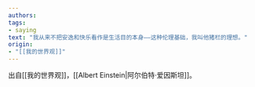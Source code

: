 ```yaml
---
authors: 
tags:
- saying 
text: "我从来不把安逸和快乐看作是生活目的本身——这种伦理基础，我叫他猪栏的理想。"
origin: 
- "[[我的世界观]]"
---
```

出自[[我的世界观]]，[[Albert Einstein|阿尔伯特·爱因斯坦]]。